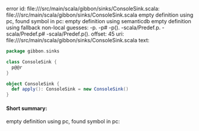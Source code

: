 error id: file://<WORKSPACE>/src/main/scala/gibbon/sinks/ConsoleSink.scala:
file://<WORKSPACE>/src/main/scala/gibbon/sinks/ConsoleSink.scala
empty definition using pc, found symbol in pc: 
empty definition using semanticdb
empty definition using fallback
non-local guesses:
	 -p.
	 -p#
	 -p().
	 -scala/Predef.p.
	 -scala/Predef.p#
	 -scala/Predef.p().
offset: 45
uri: file://<WORKSPACE>/src/main/scala/gibbon/sinks/ConsoleSink.scala
text:
```scala
package gibbon.sinks

class ConsoleSink {
  p@@r
}

object ConsoleSink {
  def apply(): ConsoleSink = new ConsoleSink()
}
```


#### Short summary: 

empty definition using pc, found symbol in pc: 